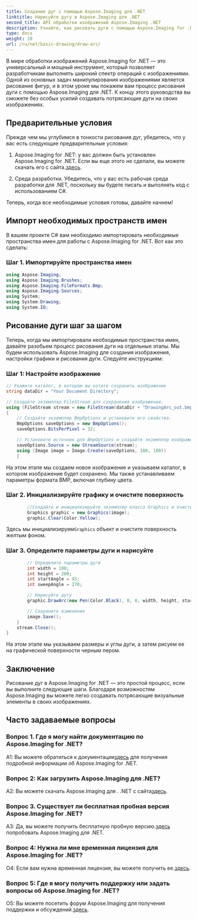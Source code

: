 ```yaml
---
title: Создание дуг с помощью Aspose.Imaging для .NET
linktitle: Нарисуйте дугу в Aspose.Imaging для .NET
second_title: API обработки изображений Aspose.Imaging .NET
description: Узнайте, как рисовать дуги с помощью Aspose.Imaging for .NET, мощного инструмента для работы с изображениями. Пошаговое руководство по созданию потрясающих визуальных эффектов.
type: docs
weight: 10
url: /ru/net/basic-drawing/draw-arc/
---
```

В мире обработки изображений Aspose.Imaging for .NET — это универсальный и мощный инструмент, который позволяет разработчикам выполнять широкий спектр операций с изображениями. Одной из основных задач манипулирования изображениями является рисование фигур, и в этом уроке мы покажем вам процесс рисования дуги с помощью Aspose.Imaging для .NET. К концу этого руководства вы сможете без особых усилий создавать потрясающие дуги на своих изображениях.

## Предварительные условия

Прежде чем мы углубимся в тонкости рисования дуг, убедитесь, что у вас есть следующие предварительные условия:

1.  Aspose.Imaging for .NET: у вас должен быть установлен Aspose.Imaging for .NET. Если вы еще этого не сделали, вы можете скачать его с сайта.[здесь](https://releases.aspose.com/imaging/net/).

2. Среда разработки. Убедитесь, что у вас есть рабочая среда разработки для .NET, поскольку вы будете писать и выполнять код с использованием C#.

Теперь, когда все необходимые условия готовы, давайте начнем!

## Импорт необходимых пространств имен

В вашем проекте C# вам необходимо импортировать необходимые пространства имен для работы с Aspose.Imaging for .NET. Вот как это сделать:

### Шаг 1. Импортируйте пространства имен

```csharp
using Aspose.Imaging;
using Aspose.Imaging.Brushes;
using Aspose.Imaging.FileFormats.Bmp;
using Aspose.Imaging.Sources;
using System;
using System.Drawing;
using System.IO;
```

## Рисование дуги шаг за шагом

Теперь, когда мы импортировали необходимые пространства имен, давайте разобьем процесс рисования дуги на отдельные этапы. Мы будем использовать Aspose.Imaging для создания изображения, настройки графики и рисования дуги. Следуйте инструкциям:

### Шаг 1: Настройте изображение

```csharp
// Укажите каталог, в котором вы хотите сохранить изображение
string dataDir = "Your Document Directory";

// Создайте экземпляр FileStream для сохранения изображения.
using (FileStream stream = new FileStream(dataDir + "DrawingArc_out.bmp", FileMode.Create))
{
    // Создайте экземпляр BmpOptions и установите его свойства.
    BmpOptions saveOptions = new BmpOptions();
    saveOptions.BitsPerPixel = 32;

    // Установите источник для BmpOptions и создайте экземпляр изображения.
    saveOptions.Source = new StreamSource(stream);
    using (Image image = Image.Create(saveOptions, 100, 100))
    {
```

На этом этапе мы создаем новое изображение и указываем каталог, в котором изображение будет сохранено. Мы также устанавливаем параметры формата BMP, включая глубину цвета.

### Шаг 2. Инициализируйте графику и очистите поверхность

```csharp
        //Создайте и инициализируйте экземпляр класса Graphics и очистите графическую поверхность.
        Graphics graphic = new Graphics(image);
        graphic.Clear(Color.Yellow);
```

 Здесь мы инициализируем`Graphics` объект и очистите поверхность желтым фоном.

### Шаг 3. Определите параметры дуги и нарисуйте

```csharp
        // Определите параметры дуги
        int width = 100;
        int height = 200;
        int startAngle = 45;
        int sweepAngle = 270;

        // Нарисуйте дугу
        graphic.DrawArc(new Pen(Color.Black), 0, 0, width, height, startAngle, sweepAngle);

        // Сохраните изменения
        image.Save();
    }
    stream.Close();
}
```

На этом этапе мы указываем размеры и углы дуги, а затем рисуем ее на графической поверхности черным пером.

## Заключение

Рисование дуг в Aspose.Imaging for .NET — это простой процесс, если вы выполните следующие шаги. Благодаря возможностям Aspose.Imaging вы можете легко создавать потрясающие визуальные элементы в своих изображениях.

## Часто задаваемые вопросы

### Вопрос 1. Где я могу найти документацию по Aspose.Imaging for .NET?

 A1: Вы можете обратиться к документации[здесь](https://reference.aspose.com/imaging/net/) для получения подробной информации об Aspose.Imaging for .NET.

### Вопрос 2: Как загрузить Aspose.Imaging для .NET?

 A2: Вы можете скачать Aspose.Imaging для . .NET с сайта[здесь](https://releases.aspose.com/imaging/net/).

### Вопрос 3. Существует ли бесплатная пробная версия Aspose.Imaging for .NET?

 A3: Да, вы можете получить бесплатную пробную версию.[здесь](https://releases.aspose.com/) попробовать Aspose.Imaging для .NET.

### Вопрос 4: Нужна ли мне временная лицензия для Aspose.Imaging for .NET?

 О4: Если вам нужна временная лицензия, вы можете получить ее.[здесь](https://purchase.aspose.com/temporary-license/).

### Вопрос 5: Где я могу получить поддержку или задать вопросы об Aspose.Imaging for .NET?

 О5: Вы можете посетить форум Aspose.Imaging для получения поддержки и обсуждений.[здесь](https://forum.aspose.com/).
